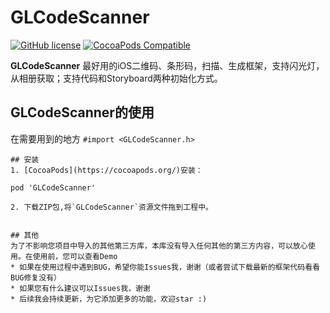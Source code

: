 # GLCodeScanner
[![GitHub license](https://img.shields.io/badge/license-MIT-blue.svg)](https://raw.githubusercontent.com/hujewelz/HUPhotoBrowser/master/LICENSE)
[![CocoaPods Compatible](https://img.shields.io/cocoapods/v/GLCodeScanner.svg)](https://img.shields.io/cocoapods/v/GLCodeScanner.svg)


**GLCodeScanner** 最好用的iOS二维码、条形码，扫描、生成框架，支持闪光灯，从相册获取；支持代码和Storyboard两种初始化方式。

 
## GLCodeScanner的使用
在需要用到的地方 `#import <GLCodeScanner.h>`

<!--HUPhotoBrowser支持本地图片浏览-->
<!---->
<!--[HUPhotoBrowser showFromImageView:cell.imageView withImages:self.images atIndex:indexPath.row];-->
<!---->
<!--HUPhotoBrowser同时支持网络图片浏览-->
<!---->
<!--[HUPhotoBrowser showFromImageView:cell.imageView withURLStrings:_URLStrings placeholderImage:[UIImage imageNamed:@"placeholder"] atIndex:indexPath.row dismiss:nil];-->
<!---->
<!--在需要浏览的图片的点击事件中调用即可：-->
<!---->
<!--```Objective-C-->
<!--- (void)collectionView:(UICollectionView *)collectionView didSelectItemAtIndexPath:(NSIndexPath *)indexPath {-->
<!---->
<!--PhotoCell *cell = (PhotoCell *)[collectionView cellForItemAtIndexPath:indexPath];-->
<!--if (_localImage) {-->
<!--[HUPhotoBrowser showFromImageView:cell.imageView withImages:self.originalImages atIndex:indexPath.row];-->
<!--}-->
<!--else {-->
<!--[HUPhotoBrowser showFromImageView:cell.imageView withURLStrings:_URLStrings placeholderImage:[UIImage imageNamed:@"placeholder"] atIndex:indexPath.row dismiss:nil];-->
<!--}-->
<!---->
<!--}-->
<!--```-->
<!---->
<!--你还可以获取到当前浏览到的图片-->
<!---->
<!--```Objective-C-->
<!--[HUPhotoBrowser showFromImageView:cell.imageView withImages:self.images placeholderImage:nil atIndex:indexPath.row dismiss:^(UIImage *image, NSInteger index) {-->
<!---->
<!--}];-->
<!--```-->
<!--#HUPhotoPicker-->
<!--![image](https://github.com/hujewelz/HUPhotoBrowser/blob/master/screenshot/201604301836.png)-->
<!---->
<!--在需要用到的地方`#import "HUImagePickerViewController.h"`，并且遵循`HUImagePickerViewControllerDelegate,UINavigationControllerDelegate`代理.-->
<!--现在你就可以像使用`UIImagePickerController`一样的使用它了:-->
<!---->
<!--```-->
<!--HUImagePickerViewController *picker = [[HUImagePickerViewController alloc] init];-->
<!--picker.delegate = self;-->
<!--picker.maxAllowedCount = 10;-->
<!--picker.originalImageAllowed = YES; //想要获取高清图设置为YES,默认为NO-->
<!--[self presentViewController:picker animated:YES completion:nil];-->
<!--```-->
<!--在代理方法中你可以拿到你选择的图片-->
<!---->
<!--```-->
<!--- (void)imagePickerController:(HUImagePickerViewController *)picker didFinishPickingImagesWithInfo:(NSDictionary *)info{-->
<!--NSLog(@"images info: %@", info);-->
<!--_images = info[kHUImagePickerThumbnailImage];-->
<!--_originalImages = info[kHUImagePickerOriginalImage];-->
<!---->
<!--[self.collectionView reloadData];-->
<!--}-->
<!--```-->
<!---->
<!--```-->
<!--images info: {-->
<!--kHUImagePickerOriginalImage =     (-->
<!--"<UIImage: 0x7fbdb381f920>, {1668, 2500}",-->
<!--"<UIImage: 0x7fbdb15fbef0>, {4288, 2848}",-->
<!--"<UIImage: 0x7fbdb3914d40>, {3000, 2002}"-->
<!--);-->
<!--kHUImagePickerThumbnailImage =     (-->
<!--"<UIImage: 0x7fbdb15f36c0>, {40, 60}",-->
<!--"<UIImage: 0x7fbdb15f2b10>, {60, 40}",-->
<!--"<UIImage: 0x7fbdb15f4be0>, {60, 40}"-->
<!--);-->
<!--}-->


```
## 安装
1. [CocoaPods](https://cocoapods.org/)安装：
```
    pod 'GLCodeScanner' 
```
2. 下载ZIP包,将`GLCodeScanner`资源文件拖到工程中。


## 其他
为了不影响您项目中导入的其他第三方库，本库没有导入任何其他的第三方内容，可以放心使用。在使用前，您可以查看Demo
* 如果在使用过程中遇到BUG，希望你能Issues我，谢谢（或者尝试下载最新的框架代码看看BUG修复没有）
* 如果您有什么建议可以Issues我，谢谢
* 后续我会持续更新，为它添加更多的功能，欢迎star :)

